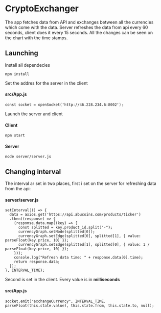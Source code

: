 # CryptoExchanger

The app fetches data from API and exchanges between all the currencies which come with the data. Server refreshes the data from api every 60 seconds, client does it every 15 seconds. All the changes can be seen on the chart with the time stamps.

## Launching

Install all dependecies
```
npm install
```
Set the addres for the server in the client

#### src/App.js
```
const socket = openSocket('http://46.228.234.6:8002');
```

Launch the server and client

#### Client
```
npm start
```
#### Server 
```
node server/server.js
```


## Changing interval

The interval ar set in two places, first i set on the server for refreshing data from the api:

#### server/server.js
```
setInterval(() => {
  data = axios.get('https://api.abucoins.com/products/ticker')
  .then((response) => {
    (response.data.map((key) => {
      const splitted = key.product_id.split("-");
      currencyGraph.setNode(splitted[0]); 
      currencyGraph.setEdge(splitted[0], splitted[1], { value: parseFloat(key.price, 10) });
      currencyGraph.setEdge(splitted[1], splitted[0], { value: 1 / parseFloat(key.price, 10) });
    }));
    console.log("Refresh data time: " + response.data[0].time);
    return response.data;
  });
}, INTERVAL_TIME);
```
Second is set in the client. Every value is in **milliseconds**

#### src/App.js
```
socket.emit("exchangeCurrency", INTERVAL_TIME, parseFloat(this.state.value), this.state.from, this.state.to, null);
```